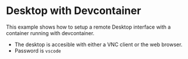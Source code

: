 # Desktop with Devcontainer

This example shows how to setup a remote Desktop interface with a container running with devcontainer.

- The desktop is accesible with either a VNC client or the web browser.
- Password is `vscode`

